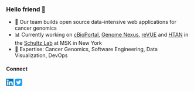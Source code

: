 ### Hello friend 🫶

<!--
**inodb/inodb** is a ✨ _special_ ✨ repository because its `README.md` (this file) appears on your GitHub profile.

Here are some ideas to get you started:

- 🔭 I’m currently working on ...
- 🌱 I’m currently learning ...
- 👯 I’m looking to collaborate on ...
- 🤔 I’m looking for help with ...
- 💬 Ask me about ...
- 📫 How to reach me: ...
- 😄 Pronouns: ...
- ⚡ Fun fact: ...
-->

- 🧬 Our team builds open source data-intensive web applications for cancer genomics
- 📊 Currently working on [cBioPortal](https://cbioportal.org), [Genome Nexus](https://genomenexus.org), [reVUE](https://cancerrevue.org/) and [HTAN](https://humantumoratlas.org/) in the [Schultz Lab](https://www.mskcc.org/research-areas/labs/nikolaus-schultz) at MSK in New York
- 🕺 Expertise: Cancer Genomics, Software Engineering, Data Visualization, DevOps

#### Connect
<a href="https://www.linkedin.com/in/inodb/"><img src="https://raw.githubusercontent.com/inodb/inodb/main/linkedin.svg" alt="LinkedIn" width="20px"/></a>
<a href="https://twitter.com/inodb"><img src="https://raw.githubusercontent.com/inodb/inodb/main/twitter-app-icon.svg" alt="Twitter" width="20px"/></a>
